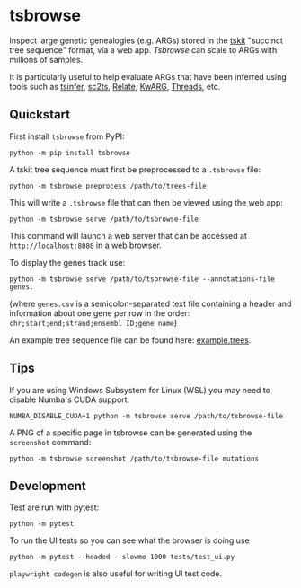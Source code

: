 # tsbrowse
Inspect large genetic genealogies (e.g. ARGs) stored in the [tskit](https://tskit.dev) "succinct tree sequence" format, via a web app.
_Tsbrowse_ can scale to ARGs with millions of samples.

It is particularly useful to help evaluate ARGs that have been inferred using tools such as
[tsinfer](https://github.com/tskit-dev/tsinfer),
[sc2ts](https://github.com/tskit-dev/sc2ts),
[Relate](https://github.com/MyersGroup/relate),
[KwARG](https://github.com/a-ignatieva/kwarg),
[Threads](https://pypi.org/project/threads-arg/), etc.

## Quickstart

First install `tsbrowse` from PyPI:

`python -m pip install tsbrowse`

A tskit tree sequence must first be preprocessed to a `.tsbrowse` file:

`python -m tsbrowse preprocess /path/to/trees-file`

This will write a `.tsbrowse` file that can then be viewed using the web app:

`python -m tsbrowse serve /path/to/tsbrowse-file`

This command will launch a web server that can be accessed at `http://localhost:8080` in a web browser.

To display the genes track use:

`python -m tsbrowse serve /path/to/tsbrowse-file --annotations-file genes.`

(where `genes.csv` is a semicolon-separated text file containing a header and information about one gene per row in the order: `chr;start;end;strand;ensembl ID;gene name`)

An example tree sequence file can be found here: [example.trees](https://raw.githubusercontent.com/tskit-dev/tsbrowse/refs/heads/main/example/example.trees.tsz).

## Tips

If you are using Windows Subsystem for Linux (WSL) you may need to disable Numba's CUDA support:

`NUMBA_DISABLE_CUDA=1 python -m tsbrowse serve /path/to/tsbrowse-file`

A PNG of a specific page in tsbrowse can be generated using the `screenshot` command:

`python -m tsbrowse screenshot /path/to/tsbrowse-file mutations`


## Development

Test are run with pytest:

`python -m pytest`

To run the UI tests so you can see what the browser is doing use

`python -m pytest --headed --slowmo 1000 tests/test_ui.py`

`playwright codegen` is also useful for writing UI test code.
